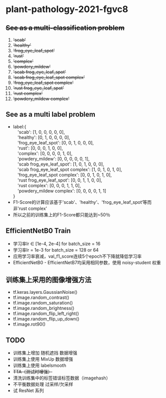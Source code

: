 # plant-pathology-2021-fgvc8
## ~~See as a multi-classification problem~~
1. ~~'scab'~~
2. ~~'healthy'~~
3. ~~'frog_eye_leaf_spot'~~
4. ~~'rust'~~
5. ~~'complex'~~
6. ~~'powdery_mildew'~~
7. ~~'scab frog_eye_leaf_spot'~~
8. ~~'scab frog_eye_leaf_spot complex'~~
9. ~~'frog_eye_leaf_spot complex'~~
10. ~~'rust frog_eye_leaf_spot'~~
11. ~~'rust complex'~~
12. ~~'powdery_mildew complex'~~
## See as a multi label problem
* label:{<br/>
&emsp;'scab': [1, 0, 0, 0, 0, 0],<br/>
&emsp;'healthy': [0, 1, 0, 0, 0, 0],<br/>
&emsp;'frog_eye_leaf_spot': [0, 0, 1, 0, 0, 0],<br/>
&emsp;'rust': [0, 0, 0, 1, 0, 0],<br/>
&emsp;'complex': [0, 0, 0, 0, 1, 0],<br/>
&emsp;'powdery_mildew': [0, 0, 0, 0, 0, 1],<br/>
&emsp;'scab frog_eye_leaf_spot': [1, 0, 1, 0, 0, 0],<br/>
&emsp;'scab frog_eye_leaf_spot complex': [1, 0, 1, 0, 1, 0],<br/>
&emsp;'frog_eye_leaf_spot complex': [0, 0, 1, 0, 1, 0],<br/>
&emsp;'rust frog_eye_leaf_spot': [0, 0, 1, 1, 0, 0],<br/>
&emsp;'rust complex': [0, 0, 0, 1, 1, 0],<br/>
&emsp;'powdery_mildew complex': [0, 0, 0, 0, 1, 1]<br/>
}<br/>
* F1-Score的计算应该基于'scab'、'healthy'、'frog_eye_leaf_spot‘等而非'rust complex'<br/>
* 所以之前的训练集上的F1-Score都只能达到~50％<br/>
## EfficientNetB0 Train
* 学习率lr ∈ [1e-4, 2e-4] for batch_size = 16<br/>
* 学习率lr = 1e-3 for batch_size = 128 or 64<br/>
* 应用学习率衰减，val_f1_score连续5个epoch不下降就降低学习率<br/>
* EfficientNetB0 - EfficientNetB7均采用相同参数，使用 noisy-student 权重<br/>
## 训练集上采用的图像增强方法
* tf.keras.layers.GaussianNoise()<br/>
* tf.image.random_contrast()<br/>
* tf.image.random_saturation()<br/>
* tf.image.random_brightness()<br/>
* tf.image.random_flip_left_right()<br/>
* tf.image.random_flip_up_down()<br/>
* tf.image.rot90()<br/>
## TODO
* 训练集上增加 随机遮挡 数据增强<br/>
* 训练集上使用 MixUp 数据增强<br/>
* 训练集上使用 labelsmooth<br/>
* ~~TTA（测试时增强）~~<br/>
* 清洗训练集中的标签错误标签数据（imagehash）<br/>
* 不平衡数据处理 过采样/欠采样<br/>
* 试 ResNet 系列<br/>
